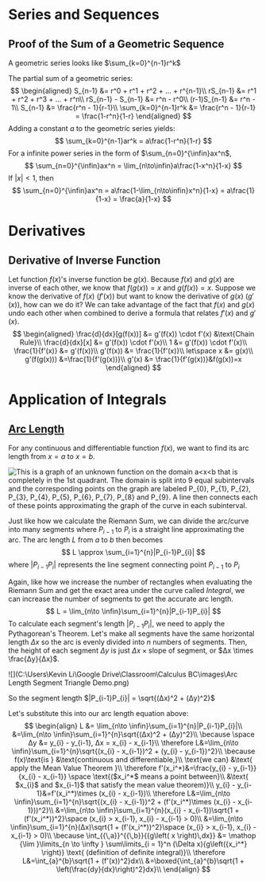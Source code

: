 # Series and Sequences

## Proof of the Sum of a Geometric Sequence

A geometric series looks like $\sum_{k=0}^{n-1}r^k$

The partial sum of a geometric series:
$$
\begin{aligned}
S_{n-1} &= r^0 + r^1 + r^2 + ... + r^{n-1}\\
rS_{n-1} &= r^1 + r^2 + r^3 + ... + r^n\\
rS_{n-1} - S_{n-1} &= r^n - r^0\\
(r-1)S_{n-1} &= r^n - 1\\
S_{n-1} &= \frac{r^n - 1}{r-1}\\
\sum_{k=0}^{n-1}r^k &= \frac{r^n - 1}{r-1} = \frac{1-r^n}{1-r}
\end{aligned}
$$
 Adding a constant $a$ to the geometric series yields:
$$
\sum_{k=0}^{n-1}ar^k = a\frac{1-r^n}{1-r}
$$
For a infinite power series in the form of $\sum_{n=0}^{\infin}ax^n$,
$$
\sum_{n=0}^{\infin}ax^n = \lim_{n\to\infin}a\frac{1-x^n}{1-x}
$$
If $|x| < 1$, then
$$
\sum_{n=0}^{\infin}ax^n = a\frac{1-\lim_{n\to\infin}x^n}{1-x} = a\frac{1}{1-x} = \frac{a}{1-x}
$$

# Derivatives

## Derivative of Inverse Function

Let function $f(x)$'s inverse function be $g(x)$. Because $f(x)$ and $g(x)$ are inverse of each other, we know that $f(g(x)) = x$ and $g(f(x)) = x$. Suppose we know the derivative of $f(x)$ ($f'(x)$) but want to know the derivative of $g(x)$ ($g'(x)$), how can we do it? We can take advantage of the fact that $f(x)$ and $g(x)$ undo each other when combined to derive a formula that relates $f'(x)$ and $g'(x)$.
$$
\begin{aligned}
\frac{d}{dx}[g(f(x))] &= g'(f(x)) \cdot f'(x) &\text{Chain Rule}\\
\frac{d}{dx}[x] &= g'(f(x)) \cdot f'(x)\\
1 &= g'(f(x)) \cdot f'(x)\\
\frac{1}{f'(x)} &= g'(f(x))\\
g'(f(x)) &= \frac{1}{f'(x)}\\
let\space x &= g(x)\\
g'(f(g(x))) &=\frac{1}{f'(g(x))}\\
g'(x) &= \frac{1}{f'(g(x))}&f(g(x))=x
\end{aligned}
$$

# Application of Integrals

## [Arc Length](http://tutorial.math.lamar.edu/Classes/CalcII/ArcLength.aspx)

For any continuous and differentiable function $f(x)$, we want to find its arc length from $x=a$ to $x=b$.

![This is a graph of an unknown function on the domain a<x<b that is completely in the 1st quadrant.  The domain is split into 9 equal subintervals and the corresponding points on the graph are labeled $P_{0}$, $P_{1}$, $P_{2}$, $P_{3}$, $P_{4}$, $P_{5}$, $P_{6}$, $P_{7}$, $P_{8}$ and $P_{9}$.  A line then connects each of these points approximating the graph of the curve in each subinterval.](http://tutorial.math.lamar.edu/Classes/CalcII/ArcLength_Files/image001.gif)

Just like how we calculate the Riemann Sum, we can divide the arc/curve into many segments where $P_{i-1}$ to $P_{i}$ is a straight line approximating the arc. The arc length $L$ from $a$ to $b$ then becomes
$$
L \approx \sum_{i=1}^{n}|P_{i-1}P_{i}|
$$
where $|P_{i-1}P_{i}|$ represents the line segment connecting point $P_{i-1}$ to $P_{i}$

Again, like how we increase the number of rectangles when evaluating the Riemann Sum and get the exact area under the curve called *Integral*, we can increase the number of segments to get the accurate arc length.
$$
L = \lim_{n\to \infin}\sum_{i=1}^{n}|P_{i-1}P_{i}|
$$
To calculate each segment's length $|P_{i-1}P_{i}|$, we need to apply the Pythagorean's Theorem. Let's make all segments have the same horizontal length $Δx$ so the arc is evenly divided into $n$ numbers of segments. Then, the height of each segment $Δy$ is just $Δx \times \text{slope of segment}$, or $Δx \times \frac{Δy}{Δx}$. 

![](C:\Users\Kevin Li\Google Drive\Classroom\Calculus BC\images\Arc Length Segment Triangle Demo.png)

So the segment length $|P_{i-1}P_{i}| = \sqrt{(Δx)^2 + (Δy)^2}$

Let's substitute this into our arc length equation above:
$$
\begin{align}
L &= \lim_{n\to \infin}\sum_{i=1}^{n}|P_{i-1}P_{i}|\\
&=\lim_{n\to \infin}\sum_{i=1}^{n}\sqrt{(Δx)^2 + (Δy)^2}\\
\because \space Δy &= y_{i} - y_{i-1}, Δx = x_{i} - x_{i-1}\\
\therefore L&=\lim_{n\to \infin}\sum_{i=1}^{n}\sqrt{(x_{i} - x_{i-1})^2 + (y_{i} - y_{i-1})^2}\\
\because f(x)\text{is } &\text{continuous and differentiable,}\\
\text{we can} &\text{ apply the Mean Value Theorem }\\
\therefore f'(x_i^*)&=\frac{y_{i} - y_{i-1}}{x_{i} - x_{i-1}} \space \text{($x_i^*$ means a point between}\\
&\text{ $x_{i}$ and $x_{i-1}$ that satisfy the mean value theorem)}\\
y_{i} - y_{i-1}&=f'(x_i^*)\times (x_{i} - x_{i-1})\\
\therefore L&=\lim_{n\to \infin}\sum_{i=1}^{n}\sqrt{(x_{i} - x_{i-1})^2 + (f'(x_i^*)\times (x_{i} - x_{i-1}))^2}\\
&=\lim_{n\to \infin}\sum_{i=1}^{n}(x_{i} - x_{i-1})\sqrt{1 + (f'(x_i^*))^2}\space (x_{i} > x_{i-1}, x_{i} - x_{i-1} > 0)\\
&=\lim_{n\to \infin}\sum_{i=1}^{n}(Δx)\sqrt{1 + (f'(x_i^*))^2}\space (x_{i} > x_{i-1}, x_{i} - x_{i-1} > 0)\\
\because \int_{{\,a}}^{{\,b}}{{g\left( x \right)\,dx}} &= \mathop {\lim }\limits_{n \to \infty } \sum\limits_{i = 1}^n (\Delta x){g\left({x_i^*} \right)} \text{ (definition of definite integral)}\\
\therefore L&=\int_{a}^{b}\sqrt{1 + (f'(x))^2}dx\\
&=\boxed{\int_{a}^{b}\sqrt{1 + \left(\frac{dy}{dx}\right)^2}dx}\\
\end{align}
$$
